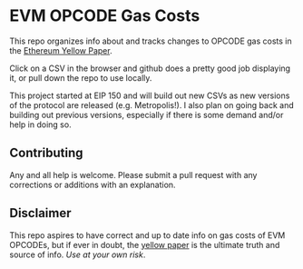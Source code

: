 # EVM OPCODE Gas Costs

This repo organizes info about and tracks changes to OPCODE gas costs in the [Ethereum Yellow Paper](http://yellowpaper.io/).

Click on a CSV in the browser and github does a pretty good job displaying it, or pull down the repo to use locally.

This project started at EIP 150 and will build out new CSVs as new versions of the protocol are released (e.g. Metropolis!). I also plan on going back and building out previous versions, especially if there is some demand and/or help in doing so.

## Contributing

Any and all help is welcome. Please submit a pull request with any corrections or additions with an explanation.

## Disclaimer

This repo aspires to have correct and up to date info on gas costs of EVM OPCODEs, but if ever in doubt, the [yellow paper](http://yellowpaper.io/) is the ultimate truth and source of info. *Use at your own risk*.